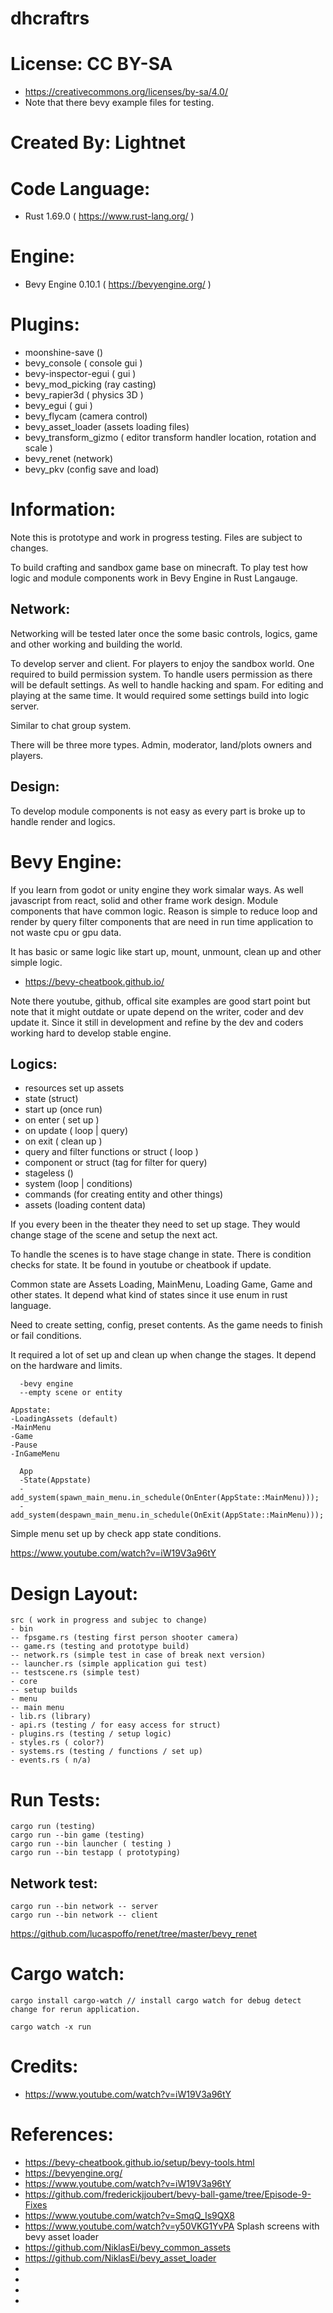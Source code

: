 # dhcraftrs

# License: CC BY-SA
 * https://creativecommons.org/licenses/by-sa/4.0/
 * Note that there bevy example files for testing.

# Created By: Lightnet

# Code Language:
 * Rust 1.69.0 ( https://www.rust-lang.org/ )

# Engine:
 * Bevy Engine 0.10.1  ( https://bevyengine.org/ )

# Plugins:
 * moonshine-save ()
 * bevy_console ( console gui )
 * bevy-inspector-egui ( gui )
 * bevy_mod_picking (ray casting)
 * bevy_rapier3d ( physics 3D )
 * bevy_egui ( gui )
 * bevy_flycam (camera control)
 * bevy_asset_loader (assets loading files)
 * bevy_transform_gizmo ( editor transform handler location, rotation and scale )
 * bevy_renet (network)
 * bevy_pkv (config save and load)

# Information: 
  Note this is prototype and work in progress testing. Files are subject to changes.

  To build crafting and sandbox game base on minecraft. To play test how logic and module components work in Bevy Engine in Rust Langauge.

## Network:
  Networking will be tested later once the some basic controls, logics, game and other working and building the world.

  To develop server and client. For players to enjoy the sandbox world. One required to build permission system. To handle users permission as there will be default settings. As well to handle hacking and spam. For editing and playing at the same time. It would required some settings build into logic server.

  Similar to chat group system.

  There will be three more types. Admin, moderator, land/plots owners and players.

## Design:
  To develop module components is not easy as every part is broke up to handle render and logics.

# Bevy Engine:
  If you learn from godot or unity engine they work simalar ways. As well javascript from react, solid and other frame work design. Module components that have common logic. Reason is simple to reduce loop and render by query filter components that are need in run time application to not waste cpu or gpu data.

  It has basic or same logic like start up, mount, unmount, clean up and other simple logic.

  * https://bevy-cheatbook.github.io/

  Note there youtube, github, offical site examples are good start point but note that it might outdate or upate depend on the writer, coder and dev update it. Since it still in development and refine by the dev and coders working hard to develop stable engine.

## Logics:
 * resources set up assets
 * state (struct)
 * start up (once run)
 * on enter ( set up )
 * on update ( loop | query)
 * on exit ( clean up )
 * query and filter functions or struct ( loop )
 * component or struct (tag for filter for query)
 * stageless ()
 * system (loop | conditions)
 * commands (for creating entity and other things)
 * assets (loading content data)

  If you every been in the theater they need to set up stage. They would change stage of the scene and setup the next act.

  To handle the scenes is to have stage change in state. There is condition checks for state. It be found in youtube or cheatbook if update.

  Common state are Assets Loading, MainMenu, Loading Game, Game and other states. It depend what kind of states since it use enum in rust language.

  Need to create setting, config, preset contents. As the game needs to finish or fail conditions.

  It required a lot of set up and clean up when change the stages. It depend on the hardware and limits.

```
  -bevy engine
  --empty scene or entity
```

```
Appstate:
-LoadingAssets (default)
-MainMenu 
-Game
-Pause
-InGameMenu
```
```
  App
  -State(Appstate)
  -add_system(spawn_main_menu.in_schedule(OnEnter(AppState::MainMenu)));
  -add_system(despawn_main_menu.in_schedule(OnExit(AppState::MainMenu)));
```
  Simple menu set up by check app state conditions.

 https://www.youtube.com/watch?v=iW19V3a96tY


# Design Layout:
```
src ( work in progress and subjec to change)
- bin
-- fpsgame.rs (testing first person shooter camera)
-- game.rs (testing and prototype build)
-- network.rs (simple test in case of break next version)
-- launcher.rs (simple application gui test)
-- testscene.rs (simple test)
- core
-- setup builds
- menu
-- main menu
- lib.rs (library)
- api.rs (testing / for easy access for struct)
- plugins.rs (testing / setup logic)
- styles.rs ( color?)
- systems.rs (testing / functions / set up)
- events.rs ( n/a)
```

# Run Tests:
```
cargo run (testing)
cargo run --bin game (testing)
cargo run --bin launcher ( testing )
cargo run --bin testapp ( prototyping)
```
## Network test:

```
cargo run --bin network -- server
cargo run --bin network -- client
```
https://github.com/lucaspoffo/renet/tree/master/bevy_renet

# Cargo watch:
```
cargo install cargo-watch // install cargo watch for debug detect change for rerun application.

cargo watch -x run
```

# Credits:
 * https://www.youtube.com/watch?v=iW19V3a96tY

# References:
 * https://bevy-cheatbook.github.io/setup/bevy-tools.html
 * https://bevyengine.org/
 * https://www.youtube.com/watch?v=iW19V3a96tY
 * https://github.com/frederickjjoubert/bevy-ball-game/tree/Episode-9-Fixes
 * https://www.youtube.com/watch?v=SmqQ_Is9QX8
 * https://www.youtube.com/watch?v=y50VKG1YvPA Splash screens with bevy asset loader
 * https://github.com/NiklasEi/bevy_common_assets
 * https://github.com/NiklasEi/bevy_asset_loader
 * 
 * 
 * 
 * 